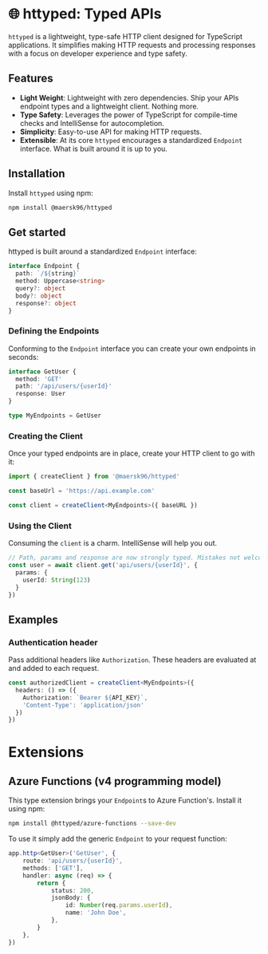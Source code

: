 # 🌐 httyped: Typed APIs

`httyped` is a lightweight, type-safe HTTP client designed for TypeScript applications. It simplifies making HTTP requests and processing responses with a focus on developer experience and type safety.

## Features

- **Light Weight**: Lightweight with zero dependencies. Ship your APIs endpoint types and a lightweight client. Nothing more.
- **Type Safety**: Leverages the power of TypeScript for compile-time checks and IntelliSense for autocompletion.
- **Simplicity**: Easy-to-use API for making HTTP requests.
- **Extensible**: At its core `httyped` encourages a standardized `Endpoint` interface. What is built around it is up to you.

## Installation

Install `httyped` using npm:

```bash
npm install @maersk96/httyped
```

## Get started

httyped is built around a standardized `Endpoint` interface: 

```typescript
interface Endpoint {
  path: `/${string}`
  method: Uppercase<string>
  query?: object
  body?: object
  response?: object
}
```

### Defining the Endpoints
Conforming to the `Endpoint` interface you can create your own endpoints in seconds:

```typescript
interface GetUser {
  method: 'GET'
  path: '/api/users/{userId}'
  response: User
}

type MyEndpoints = GetUser
```

### Creating the Client
Once your typed endpoints are in place, create your HTTP client to go with it:
```typescript
import { createClient } from '@maersk96/httyped'

const baseUrl = 'https://api.example.com'

const client = createClient<MyEndpoints>({ baseURL })
```

### Using the Client
Consuming the `client` is a charm. IntelliSense will help you out. 

```typescript
// Path, params and response are now strongly typed. Mistakes not welcome!
const user = await client.get('api/users/{userId}', {
  params: {
    userId: String(123)
  }
})
```

## Examples

### Authentication header
Pass additional headers like `Authorization`. These headers are evaluated at and added to each request.

```typescript
const authorizedClient = createClient<MyEndpoints>({
  headers: () => ({
    Authorization: `Bearer ${API_KEY}`,
    'Content-Type': 'application/json'
  })
})
```

# Extensions

## Azure Functions (v4 programming model)
This type extension brings your `Endpoint`s to Azure Function's. Install it using npm:

```bash
npm install @httyped/azure-functions --save-dev
```

To use it simply add the generic `Endpoint` to your request function:

```typescript
app.http<GetUser>('GetUser', {
	route: 'api/users/{userId}',
	methods: ['GET'],
	handler: async (req) => {
		return {
			status: 200,
			jsonBody: {
				id: Number(req.params.userId),
				name: 'John Doe',
			},
		}
	},
})
```
